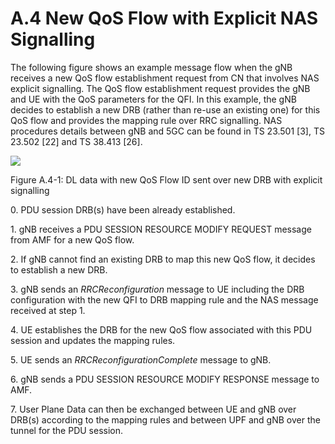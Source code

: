 # A.4 New QoS Flow with Explicit NAS Signalling

The following figure shows an example message flow when the gNB receives
a new QoS flow establishment request from CN that involves NAS explicit
signalling. The QoS flow establishment request provides the gNB and UE
with the QoS parameters for the QFI. In this example, the gNB decides to
establish a new DRB (rather than re-use an existing one) for this QoS
flow and provides the mapping rule over RRC signalling. NAS procedures
details between gNB and 5GC can be found in TS 23.501 \[3\], TS 23.502
\[22\] and TS 38.413 \[26\].

![](media/image116.wmf)

Figure A.4-1: DL data with new QoS Flow ID sent over new DRB with
explicit signalling

0\. PDU session DRB(s) have been already established.

1\. gNB receives a PDU SESSION RESOURCE MODIFY REQUEST message from AMF
for a new QoS flow.

2\. If gNB cannot find an existing DRB to map this new QoS flow, it
decides to establish a new DRB.

3\. gNB sends an *RRCReconfiguration* message to UE including the DRB
configuration with the new QFI to DRB mapping rule and the NAS message
received at step 1.

4\. UE establishes the DRB for the new QoS flow associated with this PDU
session and updates the mapping rules.

5\. UE sends an *RRCReconfigurationComplete* message to gNB.

6\. gNB sends a PDU SESSION RESOURCE MODIFY RESPONSE message to AMF.

7\. User Plane Data can then be exchanged between UE and gNB over DRB(s)
according to the mapping rules and between UPF and gNB over the tunnel
for the PDU session.